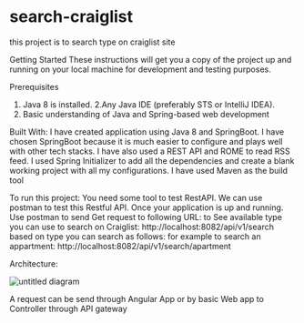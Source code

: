 # search-craiglist
this project is to search type on craiglist site 

Getting Started
These instructions will get you a copy of the project up and running on your local machine for development and testing purposes. 

Prerequisites
1. Java 8 is installed.
2.Any Java IDE (preferably STS or IntelliJ IDEA).
3. Basic understanding of Java and Spring-based web development 

Built With:
I have created application using Java 8 and SpringBoot. 
I have chosen SpringBoot because it is much easier to configure and plays well with other tech stacks. I have also used a REST API and ROME to read RSS feed.
I used Spring Initializer to add all the dependencies and create a blank working project with all my configurations.
I have used Maven as the build tool

To run this project:
You need some tool to test RestAPI. We can use postman to test this Restful API.
Once your application is up and running.
Use postman to send Get request to following URL:
 to See available type you can use to search on Craiglist: http://localhost:8082/api/v1/search
 based on type you can search as follows:
 for example to search an appartment: http://localhost:8082/api/v1/search/apartment

Architecture:

![untitled diagram](https://user-images.githubusercontent.com/29939793/42653043-306b3190-85e2-11e8-8406-94b835527b79.jpg)

A request can be send through Angular App or by basic Web app to Controller through API gateway
